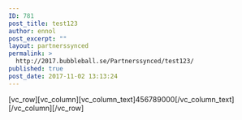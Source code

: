 ```yaml
---
ID: 781
post_title: test123
author: ennol
post_excerpt: ""
layout: partnerssynced
permalink: >
  http://2017.bubbleball.se/Partnerssynced/test123/
published: true
post_date: 2017-11-02 13:13:24
---
```

[vc_row][vc_column][vc_column_text]456789000[/vc_column_text][/vc_column][/vc_row]
